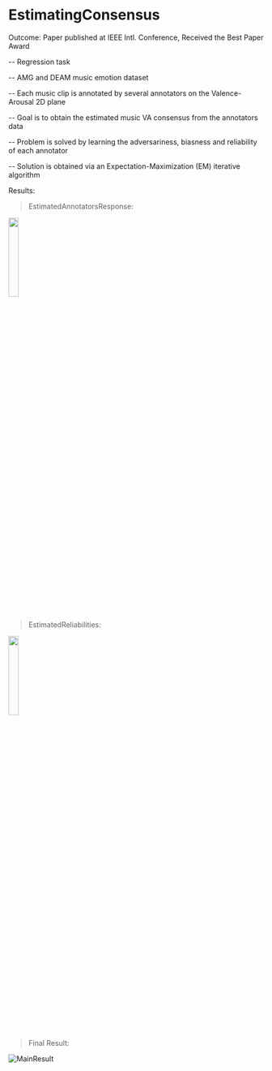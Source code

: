 # EstimatingConsensus

Outcome: Paper published at IEEE Intl. Conference, 
Received the Best Paper Award

-- Regression task

-- AMG and DEAM music emotion dataset

-- Each music clip is annotated by several annotators on the Valence-Arousal 2D plane

-- Goal is to obtain the estimated music VA consensus from the annotators data

-- Problem is solved by learning the adversariness, biasness and reliability of each annotator

-- Solution is obtained via an Expectation-Maximization (EM) iterative algorithm

Results:

> EstimatedAnnotatorsResponse:

<img src="https://user-images.githubusercontent.com/17112412/207594611-a5a9d95b-1a1f-409c-9580-74fbf71030d0.jpg" width=20% height=20%>

> EstimatedReliabilities:

<img src="https://user-images.githubusercontent.com/17112412/207594617-cc57d405-dac5-4c79-85a8-f126eda3c578.jpg" width=20% height=20%>

> Final Result:

![MainResult](https://user-images.githubusercontent.com/17112412/207626229-683d032b-9d1d-4723-9afc-fc938d144623.png)
